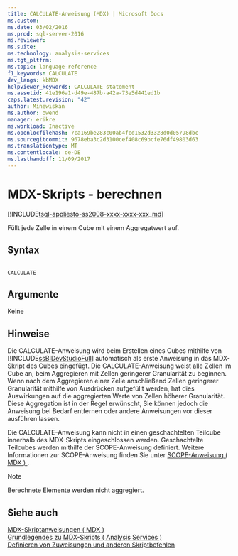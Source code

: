 ```yaml
---
title: CALCULATE-Anweisung (MDX) | Microsoft Docs
ms.custom: 
ms.date: 03/02/2016
ms.prod: sql-server-2016
ms.reviewer: 
ms.suite: 
ms.technology: analysis-services
ms.tgt_pltfrm: 
ms.topic: language-reference
f1_keywords: CALCULATE
dev_langs: kbMDX
helpviewer_keywords: CALCULATE statement
ms.assetid: 41e196a1-d49e-487b-a42a-73e5d441ed1b
caps.latest.revision: "42"
author: Minewiskan
ms.author: owend
manager: erikre
ms.workload: Inactive
ms.openlocfilehash: 7ca169be283c00ab4fcd1532d3328d0d05798dbc
ms.sourcegitcommit: 9678eba3c2d3100cef408c69bcfe76df49803d63
ms.translationtype: MT
ms.contentlocale: de-DE
ms.lasthandoff: 11/09/2017
---
```

# <a name="mdx-scripting---calculate"></a>MDX-Skripts - berechnen
[!INCLUDE[tsql-appliesto-ss2008-xxxx-xxxx-xxx_md](../includes/tsql-appliesto-ss2008-xxxx-xxxx-xxx-md.md)]

  Füllt jede Zelle in einem Cube mit einem Aggregatwert auf.  
  
## <a name="syntax"></a>Syntax  
  
```  
  
CALCULATE  
```  
  
## <a name="arguments"></a>Argumente  
 Keine  
  
## <a name="remarks"></a>Hinweise  
 Die CALCULATE-Anweisung wird beim Erstellen eines Cubes mithilfe von [!INCLUDE[ssBIDevStudioFull](../includes/ssbidevstudiofull-md.md)] automatisch als erste Anweisung in das MDX-Skript des Cubes eingefügt. Die CALCULATE-Anweisung weist alle Zellen im Cube an, beim Aggregieren mit Zellen geringerer Granularität zu beginnen. Wenn nach dem Aggregieren einer Zelle anschließend Zellen geringerer Granularität mithilfe von Ausdrücken aufgefüllt werden, hat dies Auswirkungen auf die aggregierten Werte von Zellen höherer Granularität. Diese Aggregation ist in der Regel erwünscht, Sie können jedoch die Anweisung bei Bedarf entfernen oder andere Anweisungen vor dieser ausführen lassen.  
  
 Die CALCULATE-Anweisung kann nicht in einen geschachtelten Teilcube innerhalb des MDX-Skripts eingeschlossen werden. Geschachtelte Teilcubes werden mithilfe der SCOPE-Anweisung definiert. Weitere Informationen zur SCOPE-Anweisung finden Sie unter [SCOPE-Anweisung &#40; MDX &#41; ](../mdx/mdx-scripting-scope.md).  
  
> [!NOTE]  
>  Berechnete Elemente werden nicht aggregiert.  
  
## <a name="see-also"></a>Siehe auch  
 [MDX-Skriptanweisungen &#40; MDX &#41;](../mdx/mdx-scripting-statements-mdx.md)   
 [Grundlegendes zu MDX-Skripts &#40; Analysis Services &#41;](../analysis-services/multidimensional-models/mdx/mdx-scripting-fundamentals-analysis-services.md)   
 [Definieren von Zuweisungen und anderen Skriptbefehlen](../analysis-services/multidimensional-models/define-assignments-and-other-script-commands.md)  
  
  
